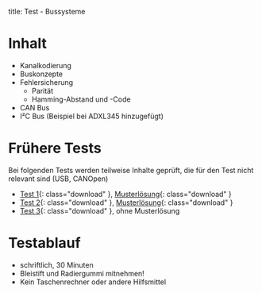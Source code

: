 title: Test - Bussysteme

# Inhalt
* Kanalkodierung
* Buskonzepte
* Fehlersicherung
    * Parität
    * Hamming-Abstand und -Code
* CAN Bus
* I²C Bus (Beispiel bei ADXL345 hinzugefügt)

# Frühere Tests
Bei folgenden Tests werden teilweise Inhalte geprüft, die für den Test nicht relevant sind (USB, CANOpen)

* [Test 1](test_bussysteme_1.pdf){: class="download" }, [Musterlösung](test_bussysteme_1_loesung.pdf){: class="download" }
* [Test 2](test_bussysteme_2.pdf){: class="download" }, [Musterlösung](test_bussysteme_2_loesung.pdf){: class="download" }
* [Test 3](test_bussysteme_3.pdf){: class="download" }, ohne Musterlösung

# Testablauf
* schriftlich, 30 Minuten
* Bleistift und Radiergummi mitnehmen!
* Kein Taschenrechner oder andere Hilfsmittel
